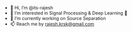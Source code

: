 - 👋 Hi, I’m @its-rajesh
- 👀 I’m interested in Signal Processing & Deep Learning 💞️
- 🌱 I’m currently working on Source Separation
- 📫 Reach me by rajesh.krsk@gmail.com

<!---
its-rajesh/its-rajesh is a ✨ special ✨ repository because its `README.md` (this file) appears on your GitHub profile.
You can click the Preview link to take a look at your changes.
--->
